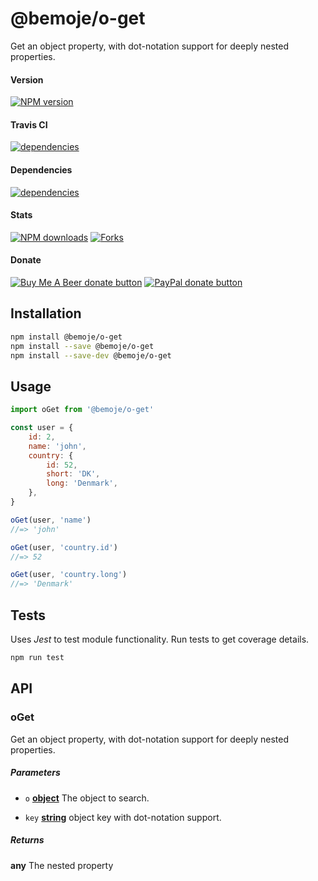 # @bemoje/o-get

Get an object property, with dot-notation support for deeply nested properties.

#### Version

<span><a href="https://npmjs.org/@bemoje/o-get" title="View this project on NPM"><img src="https://img.shields.io/npm/v/@bemoje/o-get" alt="NPM version" /></a></span>

#### Travis CI

<span><a href="https://npmjs.org/@bemoje/o-get" title="View this project on NPM"><img src="https://travis-ci.org/bemoje/bemoje-o-get.svg?branch=master" alt="dependencies" /></a></span>

#### Dependencies

<span><a href="https://npmjs.org/@bemoje/o-get" title="View this project on NPM"><img src="https://david-dm.org/bemoje/bemoje-o-get.svg" alt="dependencies" /></a></span>

#### Stats

<span><a href="https://npmjs.org/@bemoje/o-get" title="View this project on NPM"><img src="https://img.shields.io/npm/dt/@bemoje/o-get" alt="NPM downloads" /></a></span>
<span><a href="https://github.com/bemoje/bemoje-o-get/fork" title="Fork this project"><img src="https://img.shields.io/github/forks/bemoje/bemoje-o-get" alt="Forks" /></a></span>

#### Donate

<span><a href="https://www.buymeacoffee.com/bemoje" title="Donate to this project using Buy Me A Beer"><img src="https://img.shields.io/badge/buy%20me%20a%20coffee-donate-yellow.svg?label=Buy me a beer!" alt="Buy Me A Beer donate button" /></a></span>
<span><a href="https://paypal.me/forstaaloen" title="Donate to this project using Paypal"><img src="https://img.shields.io/badge/paypal-donate-yellow.svg?label=PayPal" alt="PayPal donate button" /></a></span>

## Installation

```sh
npm install @bemoje/o-get
npm install --save @bemoje/o-get
npm install --save-dev @bemoje/o-get
```

## Usage

```javascript
import oGet from '@bemoje/o-get'

const user = {
	id: 2,
	name: 'john',
	country: {
		id: 52,
		short: 'DK',
		long: 'Denmark',
	},
}

oGet(user, 'name')
//=> 'john'

oGet(user, 'country.id')
//=> 52

oGet(user, 'country.long')
//=> 'Denmark'

```


## Tests
Uses *Jest* to test module functionality. Run tests to get coverage details.

```bash
npm run test
```

## API
### oGet

Get an object property, with dot-notation support for deeply nested properties.

##### Parameters

-   `o` **[object][3]** The object to search.

-   `key` **[string][4]** object key with dot-notation support.

##### Returns
**any** The nested property

[1]: #oget

[2]: #parameters

[3]: https://developer.mozilla.org/docs/Web/JavaScript/Reference/Global_Objects/Object

[4]: https://developer.mozilla.org/docs/Web/JavaScript/Reference/Global_Objects/String
